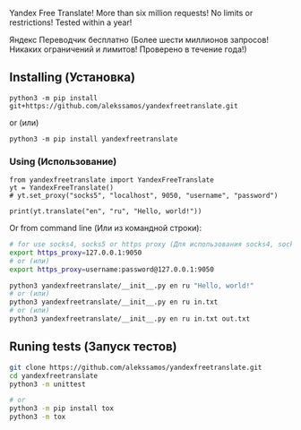 Yandex Free Translate! More than six million requests! No limits or restrictions! Tested within a year!

Яндекс Переводчик бесплатно (Более шести миллионов запросов! Никаких ограничений и лимитов! Проверено в течение года!)
## Installing (Установка)
`python3 -m pip install git+https://github.com/alekssamos/yandexfreetranslate.git`

or (или)

`python3 -m pip install yandexfreetranslate`
### Using (Использование)
```python3
from yandexfreetranslate import YandexFreeTranslate
yt = YandexFreeTranslate()
# yt.set_proxy("socks5", "localhost", 9050, "username", "password")

print(yt.translate("en", "ru", "Hello, world!"))
```
Or from command line (Или из командной строки):
```bash
# for use socks4, socks5 or https proxy (Для использования socks4, socks5 или https proxy):
export https_proxy=127.0.0.1:9050
# or (или)
export https_proxy=username:password@127.0.0.1:9050

python3 yandexfreetranslate/__init__.py en ru "Hello, world!"
# or (или)
python3 yandexfreetranslate/__init__.py en ru in.txt
# or (или)
python3 yandexfreetranslate/__init__.py en ru in.txt out.txt
```
## Runing tests (Запуск тестов)
```bash
git clone https://github.com/alekssamos/yandexfreetranslate.git
cd yandexfreetranslate
python3 -m unittest

# or
python3 -m pip install tox
python3 -m tox
```

